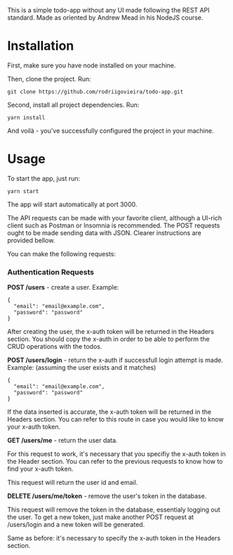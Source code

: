 This is a simple todo-app without any UI made following the REST API standard. Made as oriented by Andrew Mead in his NodeJS course.

# Installation 

First, make sure you have node installed on your machine.

Then, clone the project. Run:

```
git clone https://github.com/rodriigovieira/todo-app.git
```

Second, install all project dependencies. Run:

```
yarn install
```

And voilà - you've successfully configured the project in your machine.

# Usage

To start the app, just run:

```
yarn start
```

The app will start automatically at port 3000.

The API requests can be made with your favorite client, although a UI-rich client such as Postman or Insomnia is recommended. The POST requests ought to be made sending data with JSON. Clearer instructions are provided bellow.

You can make the following requests:

### Authentication Requests

**POST /users** - create a user. Example:

```
{
  "email": "email@example.com",
  "password": "password"
}
```

After creating the user, the x-auth token will be returned in the Headers section. You should copy the x-auth in order to be able to perform the CRUD operations with the todos.

**POST /users/login** - return the x-auth if successfull login attempt is made. Example: (assuming the user exists and it matches)

```
{
  "email": "email@example.com",
  "password": "password"
}
```

If the data inserted is accurate, the x-auth token will be returned in the Headers section. You can refer to this route in case you would like to know your x-auth token.

**GET /users/me** - return the user data. 

For this request to work, it's necessary that you specifiy the x-auth token in the Header section. You can refer to the previous requests to know how to find your x-auth token.

This request will return the user id and email.

**DELETE /users/me/token** - remove the user's token in the database.

This request will remove the token in the database, essentialy logging out the user. To get a new token, just make another POST request at /users/login and a new token will be generated.

Same as before: it's necessary to specify the x-auth token in the Headers section.
